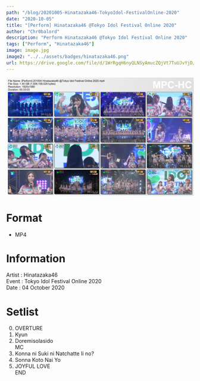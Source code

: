 ```yaml
---
path: "/blog/20201005-Hinatazaka46-TokyoIdol-FestivalOnline-2020"
date: "2020-10-05"
title: "[Perform] Hinatazaka46 @Tokyo Idol Festival Online 2020"
author: "Chr0balord"
description: "Perform Hinatazaka46 @Tokyo Idol Festival Online 2020"
tags: ["Perform", "Hinatazaka46"]
image: image.jpg
image2: "../../assets/badges/hinatazaka46.png"
url: https://drive.google.com/file/d/1WrRgqH6nyQLNSyAmucZQjVt7TuUJvYjD/view?usp=sharing
---
```


![Hinatazaka46 on Tokyo Idol Festival Online 2020](./image.jpg)

# Format

- MP4

# Information

Artist : Hinatazaka46 <br/>
Event : Tokyo Idol Festival Online 2020 <br/>
Date : 04 October 2020 <br/>

# Setlist

0.  OVERTURE
1.  Kyun
2.  Doremisolasido <br>
    MC <br>
3.  Konna ni Suki ni Natchatte Ii no?
4.  Sonna Koto Nai Yo
5.  JOYFUL LOVE <br>
    END
